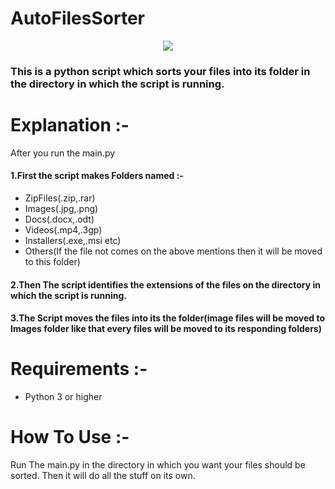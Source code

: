#  AutoFilesSorter

<p align="center"><img src="https://i.imgur.com/eizY6Fi.png"/></p>

<h3>This is a python script which sorts your files into its folder in the directory in which the script is running.</h3>

# Explanation :-
After you run the main.py
<h4>1.First the script makes Folders named :-</h4>

- ZipFiles(.zip,.rar)
- Images(.jpg,.png)
- Docs(.docx,.odt)
- Videos(.mp4,.3gp)
- Installers(.exe,.msi etc) 
- Others(If the file not comes on the above mentions then it will be moved to this folder)

<h4>2.Then The script identifies the extensions of the files on the directory in which the script is running.</h4>
<h4>3.The Script moves the files into its the folder(image files will be moved to Images folder like that every files will be moved to its responding folders)

# Requirements :-
- Python 3 or higher 

# How To Use :-

Run The main.py in the directory in which you want your files should be sorted. Then it will do all the stuff on its own.

